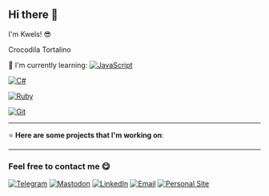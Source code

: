 ## Hi there 👋

I'm Kwels! 😎

Crocodila Tortalino 

🧠 I'm currently learning:
[![JavaScript](https://img.shields.io/badge/JAVASCRIPT-F7DF1E?style=for-the-badge&logo=javascript&logoColor=black)](https://developer.mozilla.org/en-US/docs/Web/JavaScript)  

[![C#](https://img.shields.io/badge/C%23-239120?style=for-the-badge&logo=c-sharp&logoColor=white)](https://docs.microsoft.com/en-us/dotnet/csharp/)  

[![Ruby](https://img.shields.io/badge/RUBY-CC342D?style=for-the-badge&logo=ruby&logoColor=white)](https://www.ruby-lang.org/en/)  

[![Git](https://img.shields.io/badge/GIT-F05032?style=for-the-badge&logo=git&logoColor=white)](https://git-scm.com/)

---

⭐ **Here are some projects that I'm working on**:


---

### Feel free to contact me 😋

[![Telegram](https://img.shields.io/badge/Telegram-@moepoi-2CA5E0?style=for-the-badge&logo=telegram&logoColor=white)](https://t.me/moepoi)
[![Mastodon](https://img.shields.io/badge/Mastodon-@moepoi-6364FF?style=for-the-badge&logo=mastodon&logoColor=white)](https://mastodon.social/@moepoi)
[![LinkedIn](https://img.shields.io/badge/LinkedIn-moepoi-0077B5?style=for-the-badge&logo=linkedin&logoColor=white)](https://www.linkedin.com/in/moepoi/)
[![Email](https://img.shields.io/badge/Email-moe@poi.lol-EA4335?style=for-the-badge&logo=gmail&logoColor=white)](mailto:moe@poi.lol)
[![Personal Site](https://img.shields.io/badge/Personal%20Site-moepoi.dev-F94E4E?style=for-the-badge&logo=firefox&logoColor=white)](https://moepoi.dev)
